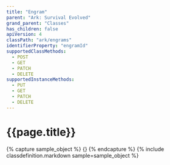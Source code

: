```yaml
---
title: "Engram"
parent: "Ark: Survival Evolved"
grand_parent: "Classes"
has_children: false
apiVersion: 4
classPath: "ark/engrams"
identifierProperty: "engramId"
supportedClassMethods:
  - POST
  - GET
  - PATCH
  - DELETE
supportedInstanceMethods:
  - PUT
  - GET
  - PATCH
  - DELETE
---
```

# {{page.title}}

{% capture sample_object %}
{}
{% endcapture %}
{% include classdefinition.markdown sample=sample_object %}